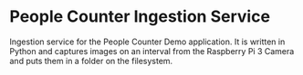 # People Counter Ingestion Service

Ingestion service for the People Counter Demo application. It is written in Python and captures images on an interval from the Raspberry Pi 3 Camera and puts them in a folder on the filesystem.